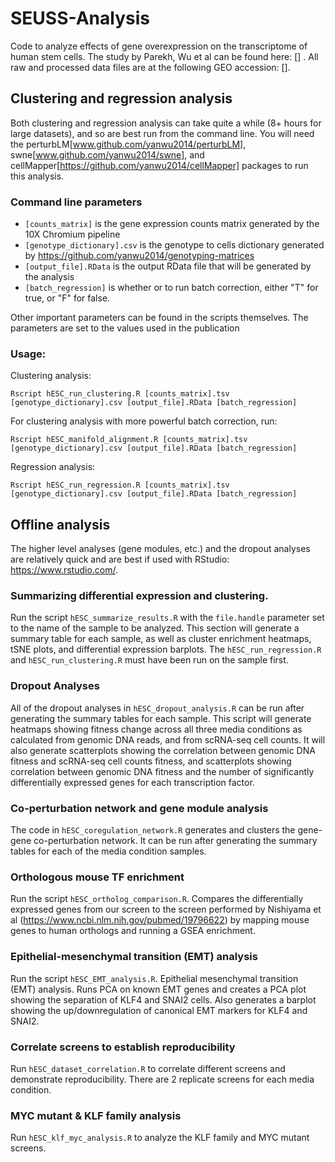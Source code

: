 # SEUSS-Analysis
Code to analyze effects of gene overexpression on the transcriptome of human stem cells. The study by Parekh, Wu et al can be found here: [] . All raw and processed data files are at the following GEO accession: [].

## Clustering and regression analysis
Both clustering and regression analysis can take quite a while (8+ hours for large datasets), and so are best run from the command line. You will need the perturbLM[www.github.com/yanwu2014/perturbLM], swne[www.github.com/yanwu2014/swne], and cellMapper[https://github.com/yanwu2014/cellMapper] packages to run this analysis. 

### Command line parameters
* `[counts_matrix]` is the gene expression counts matrix generated by the 10X Chromium pipeline
* `[genotype_dictionary].csv` is the genotype to cells dictionary generated by https://github.com/yanwu2014/genotyping-matrices
* `[output_file].RData` is the output RData file that will be generated by the analysis
* `[batch_regression]` is whether or to run batch correction, either "T" for true, or "F" for false.

Other important parameters can be found in the scripts themselves. The parameters are set to the values used in the publication

### Usage:
Clustering analysis:
```
Rscript hESC_run_clustering.R [counts_matrix].tsv [genotype_dictionary].csv [output_file].RData [batch_regression]
```

For clustering analysis with more powerful batch correction, run:
```
Rscript hESC_manifold_alignment.R [counts_matrix].tsv [genotype_dictionary].csv [output_file].RData [batch_regression]
```

Regression analysis:
```
Rscript hESC_run_regression.R [counts_matrix].tsv [genotype_dictionary].csv [output_file].RData [batch_regression]
```

##  Offline analysis
The higher level analyses (gene modules, etc.) and the dropout analyses are relatively quick and are best if used with RStudio: https://www.rstudio.com/.

### Summarizing differential expression and clustering.
Run the script `hESC_summarize_results.R` with the `file.handle` parameter set to the name of the sample to be analyzed. This section will generate a summary table for each sample, as well as cluster enrichment heatmaps, tSNE plots, and differential expression barplots. The `hESC_run_regression.R` and `hESC_run_clustering.R` must have been run on the sample first.

### Dropout Analyses
All of the dropout analyses in `hESC_dropout_analysis.R` can be run after generating the summary tables for each sample. This script will generate heatmaps showing fitness change across all three media conditions as calculated from genomic DNA reads, and from scRNA-seq cell counts. It will also generate scatterplots showing the correlation between genomic DNA fitness and scRNA-seq cell counts fitness, and scatterplots showing correlation between genomic DNA fitness and the number of significantly differentially expressed genes for each transcription factor.

### Co-perturbation network and gene module analysis
The code in `hESC_coregulation_network.R` generates and clusters the gene-gene co-perturbation network. It can be run after generating the summary tables for each of the media condition samples.

### Orthologous mouse TF enrichment
Run the script `hESC_ortholog_comparison.R`. Compares the differentially expressed genes from our screen to the screen performed by Nishiyama et al (https://www.ncbi.nlm.nih.gov/pubmed/19796622) by mapping mouse genes to human orthologs and running a GSEA enrichment.

### Epithelial-mesenchymal transition (EMT) analysis
Run the script `hESC_EMT_analysis.R`. Epithelial mesenchymal transition (EMT) analysis. Runs PCA on known EMT genes and creates a PCA plot showing the separation of KLF4 and SNAI2 cells. Also generates a barplot showing the up/downregulation of canonical EMT markers for KLF4 and SNAI2.

### Correlate screens to establish reproducibility
Run `hESC_dataset_correlation.R` to correlate different screens and demonstrate reproducibility. There are 2 replicate screens for each media condition.

### MYC mutant & KLF family analysis
Run `hESC_klf_myc_analysis.R` to analyze the KLF family and MYC mutant screens.
